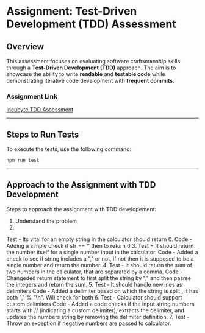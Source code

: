 # Assignment: Test-Driven Development (TDD) Assessment

## Overview
This assessment focuses on evaluating software craftsmanship skills through a **Test-Driven Development (TDD)** approach. The aim is to showcase the ability to write **readable** and **testable code** while demonstrating iterative code development with **frequent commits**.

### Assignment Link
[Incubyte TDD Assessment](https://blog.incubyte.co/blog/tdd-assessment/)

---

## Steps to Run Tests
To execute the tests, use the following command:
```bash
npm run test
```

---

## Approach to the Assignment with TDD Development

Steps to approach the assignment with TDD developement:
1. Understand the problem
2. 
Test - 
Its vital for an empty string in the calculator should return 0. 
Code -
Adding a simple check if str == '' then to return 0
3. 
Test = 
It should return the number itself for a single number input in the calculator.
Code - 
Added a check to see if string includes a "," or not, if not then it is supposed to be a single number and return the number.
4. 
Test - 
It should return the sum of two numbers in the calculator, that are separated by a comma.
Code -
Changeded return statement to first split the string by "," and then pasrse the integers and return the sum.
5. 
Test -
It should handle newlines as delimiters
Code - 
Added a delimiter based on which the string is split , it has both "," % "\n". Will check for both
6. 
Test - 
Calculator should support custom delimiters
Code -
Added a code checks if the input string numbers starts with // (indicating a custom delimiter), extracts the delimiter, and updates the numbers string by removing the delimiter definition.
7. 
Test -
Throw an exception if negative numbers are passed to calculator.